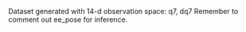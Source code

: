 Dataset generated with 14-d observation space: q7, dq7
Remember to comment out ee_pose for inference.